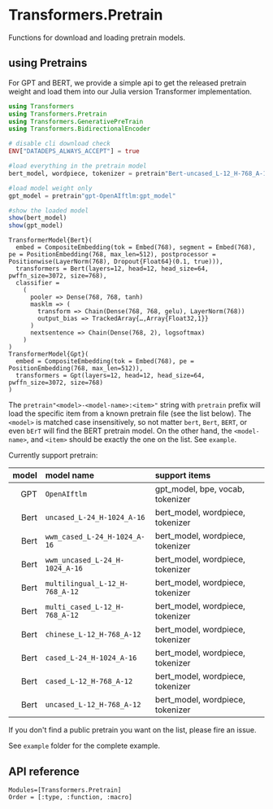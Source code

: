 # Transformers.Pretrain
Functions for download and loading pretrain models.

## using Pretrains

For GPT and BERT, we provide a simple api to get the released pretrain weight and load them into our Julia version Transformer implementation. 

```julia
using Transformers
using Transformers.Pretrain
using Transformers.GenerativePreTrain
using Transformers.BidirectionalEncoder

# disable cli download check
ENV["DATADEPS_ALWAYS_ACCEPT"] = true

#load everything in the pretrain model
bert_model, wordpiece, tokenizer = pretrain"Bert-uncased_L-12_H-768_A-12" 

#load model weight only
gpt_model = pretrain"gpt-OpenAIftlm:gpt_model"

#show the loaded model
show(bert_model)
show(gpt_model)
```

```
TransformerModel{Bert}(
  embed = CompositeEmbedding(tok = Embed(768), segment = Embed(768), pe = PositionEmbedding(768, max_len=512), postprocessor = Positionwise(LayerNorm(768), Dropout{Float64}(0.1, true))),
  transformers = Bert(layers=12, head=12, head_size=64, pwffn_size=3072, size=768),
  classifier = 
    (
      pooler => Dense(768, 768, tanh)
      masklm => (
        transform => Chain(Dense(768, 768, gelu), LayerNorm(768))
        output_bias => TrackedArray{…,Array{Float32,1}}
      )
      nextsentence => Chain(Dense(768, 2), logsoftmax)
    )
)
TransformerModel{Gpt}(
  embed = CompositeEmbedding(tok = Embed(768), pe = PositionEmbedding(768, max_len=512)),
  transformers = Gpt(layers=12, head=12, head_size=64, pwffn_size=3072, size=768)
)
```

The `pretrain"<model>-<model-name>:<item>"` string with `pretrain` prefix will load the specific item from a known pretrain file (see the list below). 
The `<model>` is matched case insensitively, so not matter `bert`, `Bert`, `BERT`, or even `bErT` will find the BERT pretrain model. On the other hand, 
the `<model-name>`, and `<item>` should be exactly the one on the list. See `example`.

Currently support pretrain:

model   | model name                          | support items                       
-------:|:------------------------------------|:------------------------------------
GPT     | `OpenAIftlm`                        | gpt_model, bpe, vocab, tokenizer
Bert    | `uncased_L-24_H-1024_A-16`          | bert_model, wordpiece, tokenizer
Bert    | `wwm_cased_L-24_H-1024_A-16`        | bert_model, wordpiece, tokenizer
Bert    | `wwm_uncased_L-24_H-1024_A-16`      | bert_model, wordpiece, tokenizer
Bert    | `multilingual_L-12_H-768_A-12`      | bert_model, wordpiece, tokenizer
Bert    | `multi_cased_L-12_H-768_A-12`       | bert_model, wordpiece, tokenizer
Bert    | `chinese_L-12_H-768_A-12`           | bert_model, wordpiece, tokenizer
Bert    | `cased_L-24_H-1024_A-16`            | bert_model, wordpiece, tokenizer
Bert    | `cased_L-12_H-768_A-12`             | bert_model, wordpiece, tokenizer
Bert    | `uncased_L-12_H-768_A-12`           | bert_model, wordpiece, tokenizer


If you don't find a public pretrain you want on the list, please fire an issue.

See `example` folder for the complete example.


## API reference

```@autodocs
Modules=[Transformers.Pretrain]
Order = [:type, :function, :macro]
```
